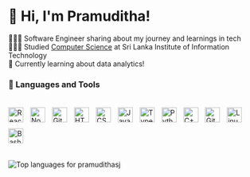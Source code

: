 # 👋 Hi, I'm Pramuditha!

👨🏻‍💻 Software Engineer sharing about my journey and learnings in tech  
👨🏻‍🎓 Studied [Computer Science](https://www.sliit.lk/) at Sri Lanka Institute of Information Technology  
💭 Currently learning about data analytics!

### 🧰 Languages and Tools
<p style="display:inline-block;">
  <img alt="React" width="30" height="30" style="margin:6px 10px 6px 0;" src="https://cdn.jsdelivr.net/gh/devicons/devicon/icons/react/react-original.svg" />
  <img alt="NodeJS" width="30" height="30" style="margin:6px 10px 6px 0;" src="https://cdn.jsdelivr.net/gh/devicons/devicon/icons/nodejs/nodejs-original.svg" />
  <img alt="Git" width="30" height="30" style="margin:6px 10px 6px 0;" src="https://cdn.jsdelivr.net/gh/devicons/devicon/icons/git/git-original.svg" />
  <img alt="HTML" width="30" height="30" style="margin:6px 10px 6px 0;" src="https://cdn.jsdelivr.net/gh/devicons/devicon/icons/html5/html5-plain.svg" />
  <img alt="CSS" width="30" height="30" style="margin:6px 10px 6px 0;" src="https://cdn.jsdelivr.net/gh/devicons/devicon/icons/css3/css3-plain.svg" />
  <img alt="JavaScript" width="30" height="30" style="margin:6px 10px 6px 0;" src="https://cdn.jsdelivr.net/gh/devicons/devicon/icons/javascript/javascript-plain.svg" />
  <img alt="TypeScript" width="30" height="30" style="margin:6px 10px 6px 0;" src="https://cdn.jsdelivr.net/gh/devicons/devicon/icons/typescript/typescript-plain.svg" />
  <img alt="Python" width="30" height="30" style="margin:6px 10px 6px 0;" src="https://cdn.jsdelivr.net/gh/devicons/devicon/icons/python/python-plain.svg" />
  <img alt="C++" width="30" height="30" style="margin:6px 10px 6px 0;" src="https://cdn.jsdelivr.net/gh/devicons/devicon/icons/cplusplus/cplusplus-line.svg" />
  <img alt="GitHub" width="30" height="30" style="margin:6px 10px 6px 0;" src="https://cdn.jsdelivr.net/gh/devicons/devicon/icons/github/github-original.svg" />
  <img alt="Linux" width="30" height="30" style="margin:6px 10px 6px 0;" src="https://cdn.jsdelivr.net/gh/devicons/devicon/icons/linux/linux-original.svg" />
  <img alt="Bash" width="30" height="30" style="margin:6px 10px 6px 0;" src="https://cdn.jsdelivr.net/gh/devicons/devicon/icons/bash/bash-original.svg" />
</p>

<br/>

<p>
  <img src="https://github-readme-stats.vercel.app/api/top-langs?username=pramudithasj&show_icons=true&locale=en&layout=compact" alt="Top languages for pramudithasj" />
</p>
